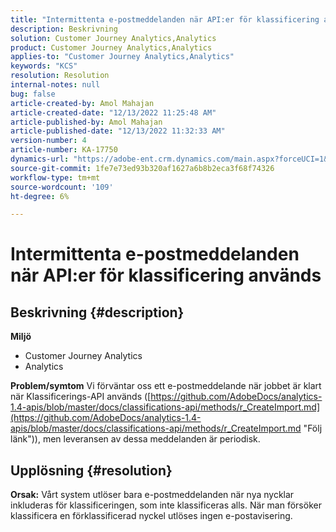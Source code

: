 ```yaml
---
title: "Intermittenta e-postmeddelanden när API:er för klassificering används"
description: Beskrivning
solution: Customer Journey Analytics,Analytics
product: Customer Journey Analytics,Analytics
applies-to: "Customer Journey Analytics,Analytics"
keywords: "KCS"
resolution: Resolution
internal-notes: null
bug: false
article-created-by: Amol Mahajan
article-created-date: "12/13/2022 11:25:48 AM"
article-published-by: Amol Mahajan
article-published-date: "12/13/2022 11:32:33 AM"
version-number: 4
article-number: KA-17750
dynamics-url: "https://adobe-ent.crm.dynamics.com/main.aspx?forceUCI=1&pagetype=entityrecord&etn=knowledgearticle&id=6d00fbe0-d87a-ed11-81ac-6045bd006239"
source-git-commit: 1fe7e73ed93b320af1627a6b8b2eca3f68f74326
workflow-type: tm+mt
source-wordcount: '109'
ht-degree: 6%

---
```


# Intermittenta e-postmeddelanden när API:er för klassificering används

## Beskrivning {#description}

<b>Miljö</b>
- Customer Journey Analytics
- Analytics 



<b>Problem/symtom</b>
Vi förväntar oss ett e-postmeddelande när jobbet är klart när Klassificerings-API används ([https://github.com/AdobeDocs/analytics-1.4-apis/blob/master/docs/classifications-api/methods/r_CreateImport.md](https://github.com/AdobeDocs/analytics-1.4-apis/blob/master/docs/classifications-api/methods/r_CreateImport.md "Följ länk")), men leveransen av dessa meddelanden är periodisk.


## Upplösning {#resolution}

<b>Orsak:</b>
Vårt system utlöser bara e-postmeddelanden när nya nycklar inkluderas för klassificeringen, som inte klassificeras alls. När man försöker klassificera en förklassificerad nyckel utlöses ingen e-postavisering.
